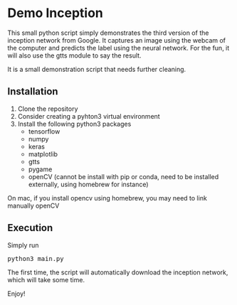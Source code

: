 Demo Inception
==============

This small python script simply demonstrates the third version of the inception
network from Google. It captures an image using the webcam of the computer and
predicts the label using the neural network. For the fun, it will also use the
gtts module to say the result.

It is a small demonstration script that needs further cleaning.


Installation
------------

1. Clone the repository
2. Consider creating a pyhton3 virtual environment
3. Install the following python3 packages
   * tensorflow
   * numpy
   * keras
   * matplotlib
   * gtts
   * pygame
   * openCV (cannot be install with pip or conda, need to be installed
     externally, using homebrew for instance)

On mac, if you install opencv using homebrew, you may need to link manually
openCV

Execution
---------

Simply run 
<pre>
python3 main.py
</pre>

The first time, the script will automatically download the inception network,
which will take some time.

Enjoy!
